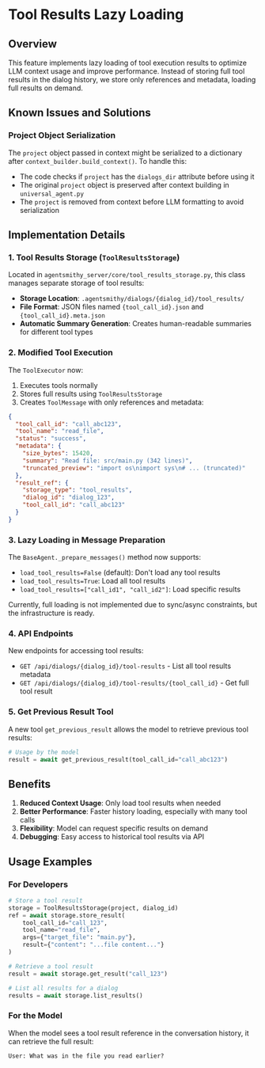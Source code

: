 # Tool Results Lazy Loading

## Overview

This feature implements lazy loading of tool execution results to optimize LLM context usage and improve performance. Instead of storing full tool results in the dialog history, we store only references and metadata, loading full results on demand.

## Known Issues and Solutions

### Project Object Serialization
The `project` object passed in context might be serialized to a dictionary after `context_builder.build_context()`. To handle this:
- The code checks if `project` has the `dialogs_dir` attribute before using it
- The original `project` object is preserved after context building in `universal_agent.py`
- The `project` is removed from context before LLM formatting to avoid serialization

## Implementation Details

### 1. Tool Results Storage (`ToolResultsStorage`)

Located in `agentsmithy_server/core/tool_results_storage.py`, this class manages separate storage of tool results:

- **Storage Location**: `.agentsmithy/dialogs/{dialog_id}/tool_results/`
- **File Format**: JSON files named `{tool_call_id}.json` and `{tool_call_id}.meta.json`
- **Automatic Summary Generation**: Creates human-readable summaries for different tool types

### 2. Modified Tool Execution

The `ToolExecutor` now:
1. Executes tools normally
2. Stores full results using `ToolResultsStorage`
3. Creates `ToolMessage` with only references and metadata:

```json
{
  "tool_call_id": "call_abc123",
  "tool_name": "read_file",
  "status": "success",
  "metadata": {
    "size_bytes": 15420,
    "summary": "Read file: src/main.py (342 lines)",
    "truncated_preview": "import os\nimport sys\n# ... (truncated)"
  },
  "result_ref": {
    "storage_type": "tool_results",
    "dialog_id": "dialog_123",
    "tool_call_id": "call_abc123"
  }
}
```

### 3. Lazy Loading in Message Preparation

The `BaseAgent._prepare_messages()` method now supports:
- `load_tool_results=False` (default): Don't load any tool results
- `load_tool_results=True`: Load all tool results
- `load_tool_results=["call_id1", "call_id2"]`: Load specific results

Currently, full loading is not implemented due to sync/async constraints, but the infrastructure is ready.

### 4. API Endpoints

New endpoints for accessing tool results:

- `GET /api/dialogs/{dialog_id}/tool-results` - List all tool results metadata
- `GET /api/dialogs/{dialog_id}/tool-results/{tool_call_id}` - Get full tool result

### 5. Get Previous Result Tool

A new tool `get_previous_result` allows the model to retrieve previous tool results:

```python
# Usage by the model
result = await get_previous_result(tool_call_id="call_abc123")
```

## Benefits

1. **Reduced Context Usage**: Only load tool results when needed
2. **Better Performance**: Faster history loading, especially with many tool calls
3. **Flexibility**: Model can request specific results on demand
4. **Debugging**: Easy access to historical tool results via API

## Usage Examples

### For Developers

```python
# Store a tool result
storage = ToolResultsStorage(project, dialog_id)
ref = await storage.store_result(
    tool_call_id="call_123",
    tool_name="read_file",
    args={"target_file": "main.py"},
    result={"content": "...file content..."}
)

# Retrieve a tool result
result = await storage.get_result("call_123")

# List all results for a dialog
results = await storage.list_results()
```

### For the Model

When the model sees a tool result reference in the conversation history, it can retrieve the full result:

```
User: What was in the file you read earlier?
